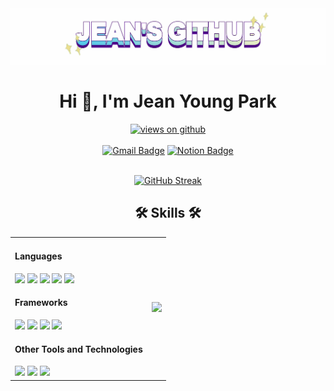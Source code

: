 <div align="center">

<img src="./imgs/logo.gif" alt="logo">
<h1 align="center">Hi 👋, I'm Jean Young Park</h1>
<a href="https://github.com/JeanYoungPark" target="_blank">
    <img src="https://komarev.com/ghpvc/?username=JeanYoungPark&amp;label=Views&amp;color=brightgreen&amp;style=flat-square" alt="views on github">
  </a>
  <br /><br />
<a href="mailto:jean.young.park.96@gmail.com"><img src="https://img.shields.io/badge/-Gmail-c14438?style=flat-square&amp;logo=Gmail&amp;logoColor=white&amp;link=mailto:jean.young.park.96@gmail.com" alt="Gmail Badge"></a>
<a href="https://thread-gorgonzola-1b0.notion.site/cfa3b92e9adf4ba7b125f7c08a9225ef?pvs=74" target="_blank"><img src="https://img.shields.io/badge/-Notion-000000?style=flat-square&amp;logo=Notion&amp;logoColor=white&amp;link=[mailto:jean.young.park.96@gmail.com](ttps://thread-gorgonzola-1b0.notion.site/cfa3b92e9adf4ba7b125f7c08a9225ef?pvs=74)" alt="Notion Badge"></a>
  <br /><br />

[![GitHub Streak](https://streak-stats.demolab.com?user=JeanYoungPark&border_radius=3&short_numbers=true&date_format=%5BY.%5Dn.j&mode=weekly)](https://git.io/streak-stats)

</div>

<div align="center">
<h2 id="skills">🛠 Skills 🛠</h1>

<table>
<tbody>
<td>

<h4>Languages</h4>
<a href="https://developer.mozilla.org/ko/docs/Web/HTML" target="_blank"><img src="https://img.shields.io/badge/HTML5-grey?style=for-the-badge&logo=html5"/></a>
<a href="https://developer.mozilla.org/ko/docs/Web/CSS" target="_blank"><img src="https://img.shields.io/badge/css-grey?style=for-the-badge&logo=css"/></a>
<a href="https://developer.mozilla.org/ko/docs/Web/JavaScript" target="_blank"><img src="https://img.shields.io/badge/javascript-grey?style=for-the-badge&logo=javascript"/></a>
<a href="https://www.typescriptlang.org/" target="_blank"><img src="https://img.shields.io/badge/typescript-grey?style=for-the-badge&logo=typescript"/></a>
<a href="https://www.php.net/" target="_blank"><img src="https://img.shields.io/badge/php-grey?style=for-the-badge&logo=php"/></a>

<h4>Frameworks</h4>
<a href="https://ko.react.dev/" target="_blank"><img src="https://img.shields.io/badge/React-grey?style=for-the-badge&logo=react"/></a>
<a href="https://nextjs.org/" target="_blank"><img src="https://img.shields.io/badge/next-grey?style=for-the-badge&logo=nextdotjs"/></a>
<a href="https://expressjs.com/ko/" target="_blank"><img src="https://img.shields.io/badge/express-grey?style=for-the-badge&logo=express"/></a>
<a href="https://laravel.kr/" target="_blank"><img src="https://img.shields.io/badge/laravel-grey?style=for-the-badge&logo=laravel"/></a>

<h4>Other Tools and Technologies</h4>
<a href="https://nodejs.org/ko" target="_blank"><img src="https://img.shields.io/badge/nodejs-grey?style=for-the-badge&logo=nodedotjs"/></a>
<a href="https://tailwindcss.com/" target="_blank"><img src="https://img.shields.io/badge/tailwindcss-grey?style=for-the-badge&logo=tailwindcss"/></a>
<a href="https://sass-lang.com/documentation/at-rules/control/for/t" target="_blank"><img src="https://img.shields.io/badge/scss-grey?style=for-the-badge&logo=sass"/></a>

</td>

<td>

<img width="100%" style="max-width: 400px;" src="https://github-readme-stats.vercel.app/api/top-langs/?username=JeanYoungPark&amp;exclude_repo=Portfolio,HomePal&amp;langs_count=7&amp;layout=compact&amp;bg_color=transparent">

</td>
</tbody>
</table>

</div>

<!-- <div align="center">
<h2>💻 What I currently do 💻</h2>
<pre align="left" style="width:fit-content">
🏦 리틀팍스에서 근무중
📝 next js 공부중
📚 타입스크립트 도서, HTTP 도서 정독중
🚩 nextjs 기반 모바일 청첩장 프로젝트 진행중
</pre>
</div> -->

<!-- ![JeanYoung's GitHub stats](https://github-readme-stats.vercel.app/api?username=JeanYoungPark&show_icons=true&theme=default) -->
